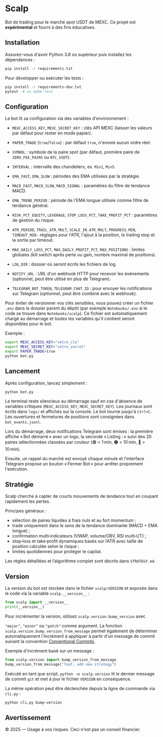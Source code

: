 # Scalp

Bot de trading pour le marché spot USDT de MEXC. Ce projet est **expérimental** et fourni à des fins éducatives.

## Installation

Assurez-vous d'avoir Python 3.8 ou supérieur puis installez les dépendances :

```bash
pip install -r requirements.txt
```

Pour développer ou exécuter les tests :

```bash
pip install -r requirements-dev.txt
pytest  # ou make test
```

## Configuration

Le bot lit sa configuration via des variables d'environnement :

- `MEXC_ACCESS_KEY`, `MEXC_SECRET_KEY` : clés API MEXC (laisser les valeurs par défaut pour rester en mode papier).
- `PAPER_TRADE` (`true`/`false`) : par défaut `true`, n'envoie aucun ordre réel.
- `SYMBOL` : symbole de la paire spot (par défaut, première paire de `ZERO_FEE_PAIRS` ou `BTC_USDT`).
- `INTERVAL` : intervalle des chandeliers, ex. `Min1`, `Min5`.
- `EMA_FAST`, `EMA_SLOW` : périodes des EMA utilisées par la stratégie.
- `MACD_FAST`, `MACD_SLOW`, `MACD_SIGNAL` : paramètres du filtre de tendance MACD.
- `EMA_TREND_PERIOD` : période de l'EMA longue utilisée comme filtre de tendance général.
- `RISK_PCT_EQUITY`, `LEVERAGE`, `STOP_LOSS_PCT`, `TAKE_PROFIT_PCT` : paramètres de gestion du risque.
- `ATR_PERIOD`, `TRAIL_ATR_MULT`, `SCALE_IN_ATR_MULT`, `PROGRESS_MIN`, `TIMEOUT_MIN` : réglages pour l'ATR, l'ajout à la position, le trailing stop et la sortie par timeout.
- `MAX_DAILY_LOSS_PCT`, `MAX_DAILY_PROFIT_PCT`, `MAX_POSITIONS` : limites globales (kill switch après perte ou gain, nombre maximal de positions).
- `LOG_DIR` : dossier où seront écrits les fichiers de log.

- `NOTIFY_URL` : URL d'un webhook HTTP pour recevoir les événements (optionnel, peut être utilisé en plus de Telegram).
- `TELEGRAM_BOT_TOKEN`, `TELEGRAM_CHAT_ID` : pour envoyer les notifications sur Telegram (optionnel, peut être combiné avec le webhook).

Pour éviter de versionner vos clés sensibles, vous pouvez créer un fichier
`.env` dans le dossier parent du dépôt (par exemple `Notebooks/.env` si le
code se trouve dans `Notebooks/scalp`).  Ce fichier est automatiquement chargé
au démarrage et toutes les variables qu'il contient seront disponibles pour le
bot.


Exemple :

```bash
export MEXC_ACCESS_KEY="votre_cle"
export MEXC_SECRET_KEY="votre_secret"
export PAPER_TRADE=true
python bot.py
```

## Lancement

Après configuration, lancez simplement :

```bash
python bot.py
```

Le terminal reste silencieux au démarrage sauf en cas d'absence de variables critiques (`MEXC_ACCESS_KEY`, `MEXC_SECRET_KEY`). Les journaux sont écrits dans `logs/` et affichés sur la console. Le bot tourne jusqu'à `Ctrl+C`. Les ouvertures et fermetures de positions sont consignées dans `bot_events.jsonl`.

Lors du démarrage, deux notifications Telegram sont émises : la première affiche « Bot démarré » avec un logo, la seconde « Listing : » suivi des 20 paires sélectionnées classées par couleur (🟢 < 1 min, 🟠 < 10 min, 🔴 > 10 min).

Ensuite, un rappel du marché est envoyé chaque minute et l'interface Telegram propose un bouton « Fermer Bot » pour arrêter proprement l'exécution.


## Stratégie

Scalp cherche à capter de courts mouvements de tendance tout en coupant
rapidement les pertes.

Principes généraux :

- sélection de paires liquides à frais nuls et au fort momentum ;
- trade uniquement dans le sens de la tendance dominante (MACD + EMA longue) ;
- confirmation multi‑indicateurs (VWAP, volume/OBV, RSI multi‑UT) ;
- stop‑loss et take‑profit dynamiques basés sur l’ATR avec taille de position
  calculée selon le risque ;
- limites quotidiennes pour protéger le capital.

Les règles détaillées et l’algorithme complet sont décrits dans
`STRATEGY.md`.

## Version

La version du bot est stockée dans le fichier `scalp/VERSION` et exposée dans
le code via la variable `scalp.__version__` :

```python
from scalp import __version__
print(__version__)
```

Pour incrémenter la version, utilisez `scalp.version.bump_version` avec

`"major"`, `"minor"` ou `"patch"` comme argument. La fonction
`scalp.version.bump_version_from_message` permet également de déterminer
automatiquement l'incrément à appliquer à partir d'un message de commit
suivant la convention [Conventional Commits](https://www.conventionalcommits.org).

Exemple d'incrément basé sur un message :

```python
from scalp.version import bump_version_from_message
bump_version_from_message("feat: add new strategy")
```

Exécuté en tant que script, `python -m scalp.version` lit le dernier
message de commit `git` et met à jour le fichier `VERSION` en
conséquence.

La même opération peut être déclenchée depuis la ligne de commande via
`cli.py` :

```bash
python cli.py bump-version
```


## Avertissement

© 2025 — Usage à vos risques. Ceci n'est pas un conseil financier.

